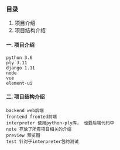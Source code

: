
### 目录
1. 项目介绍
2. 项目结构介绍

#### 一. 项目介绍

```
python 3.6
ply 3.11
django 1.11
node
vue
element-ui
```



#### 二. 项目结构介绍

```
backend web后端
frontend fronted前端
interpreter 使用python-ply库， 也要后端代码中
note 存放了所有项目相关的介绍
preview 预览图
test 针对于interpreter包的测试
```


